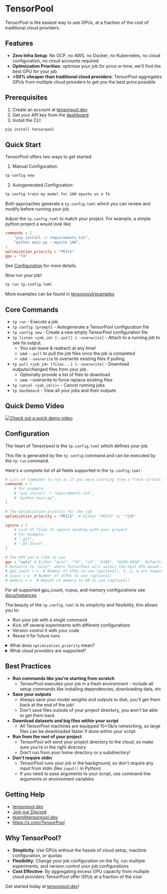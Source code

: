 
# TensorPool

TensorPool is the easiest way to use GPUs, at a fraction of the cost of traditional cloud providers.

## Features
- **Zero Infra Setup**: No GCP, no AWS, no Docker, no Kubernetes, no cloud configuration, no cloud accounts required
- **Optimization Priorities**: optimize your job for price or time, we'll find the best GPU for your job
- **>50% cheaper than traditional cloud providers**: TensorPool aggregates GPUs from multiple cloud providers to get you the best price possible

## Prerequisites
1. Create an account at [tensorpool.dev](https://tensorpool.dev)
2. Get your API key from the [dashboard](https://dashboard.tensorpool.dev/dashboard)
3. Install the CLI:
```bash
pip install tensorpool
```

## Quick Start
TensorPool offers two ways to get started:

1. Manual Configuration:
```bash
tp config new
```

2. Autogenerated Configuration:
```bash
tp config train my model for 100 epochs on a T4
```

Both approaches generate a `tp.config.toml` which you can review and modify before running your job.

Adjust the `tp.config.toml` to match your project. For example, a simple python project a would look like:

```toml
commands = [
    "pip install -r requirements.txt",
    "python main.py --epochs 100",
]
optimization_priority = "PRICE"
gpu = "T4"
```
See [Configuration](#configuration) for more details.

Now run your job!
```bash
tp run tp.config.toml
```

More examples can be found in [tensorpool/examples](https://github.com/tensorpool/tensorpool/tree/main/examples)

## Core Commands
- `tp run` - Execute a job
- `tp config [prompt]` - Autogenerate a TensorPool configuration file
- `tp config new` - Create a new empty TensorPool configuration file
- `tp listen <job_id> [--pull] [--overwrite]` - Attach to a running job to see its output.
  - You can leave & reattach at any time!
  - use `--pull` to pull the job files once the job is completed
  - use `--overwrite` to overwrite existing files if pulling
- `tp pull <job_id> [files...] [--overwrite]` - Download outputs/changed files from your job.
  - Optionally provide a list of files to download
  - use --overwrite to force replace existing files
- `tp cancel <job_id(s)>` - Cancel running jobs
- `tp dashboard` - View all your jobs and their outputs

## Quick Demo Video
[![Check out a quick demo video](https://img.youtube.com/vi/RqqLIVzP780/0.jpg)](https://www.youtube.com/watch?v=RqqLIVzP780)

## Configuration

The heart of Tensorpool is the `tp.config.toml` which defines your job.

This file is generated by the `tp config` command and can be executed by the `tp run` command.

Here's a complete list of all fields supported in the `tp.config.toml`:
```toml
# List of commands to run as if you were starting from a fresh virtual environment
commands = [
    # For example:
    # "pip install -r requirements.txt",
    # "python main.py",
]

# The optimization priority for the job
optimization_priority = "PRICE"  # Either "PRICE" or "TIME"

ignore = [
    # List of files to ignore sending with your project
    # For example:
    # ".git",
    # ".DS_Store",
]

# The GPU you'd like to use
gpu = "auto" # Either "auto", "T4", "L4", "A100", "A100-80GB". Defaults to "auto". More GPUs coming soon!
# Defaults to "auto", where TensorPool will select the best GPU based on your optimization priority
# gpu_count = n  # Number of GPUs to use (optional), 1, 2, 4 are supported for all GPUs. 8 supported for L4, A100, A100-80GB. 16 supported for A100.
# vcpus = x  # Number of vCPUs to use (optional)
# memory = y  # Amount of memory in GB to use (optional)
```

For all supported gpu_count, vcpus, and memory configurations see [docs/instances]( https://github.com/tensorpool/tensorpool/blob/main/docs/instances.md)

The beauty of the `tp.config.toml` is its simplicity and flexibility, this allows you to:
- Run your job with a single command
- Kick off several experiments with different configurations
- Version control it with your code
- Reuse it for future runs

<details>
<summary>What does <code>optimization_priority</code> mean?</summary>
<br>

`optimization_priority = "PRICE"` means that TensorPool will execute your job for the lowest price possible.
This doesn't always mean the cheapest GPU, but the best value (typically $/performance) GPU for your job.

`optimization_priority = "TIME"` means that TensorPool will search for the fastest instance types (best GPU) across all cloud providers.

TensorPool uses heuristics to find the best GPU for your job based on the optimization priority you set.

</details>


<details>
<summary>What cloud providers are supported?</summary>
<br>
Currently GCP, AWS, Azure, Runpod are supported. More cloud providers are coming soon!
</details>

## Best Practices
- **Run commands like you're starting from scratch**
  - TensorPool executes your job in a fresh environment - include all setup commands like installing dependencies, downloading data, etc
- **Save your outputs**
  - Always save your model weights and outputs to disk, you'll get them back at the end of the job!
  - Don't save files outside of your project directory, you won't be able to get them back
- **Download datasets and big files within your script**
  - All TensorPool machines are equipped 10+Gb/s networking, so large files can be downloaded faster if done within your script
- **Run from the root of your project**
  - TensorPool will send your project directory to the cloud, so make sure you're in the right directory
  - Don't run from your home directory or a subdirectory!
- **Don't require stdin**
  - TensorPool runs your job in the background, so don't require any input from stdin (like `input()` in Python)
  - If you need to pass arguments to your script, use command line arguments or environment variables

## Getting Help
- [tensorpool.dev](https://tensorpool.dev)
- [Join our Discord](https://discord.gg/Kzan7CZauT)
- team@tensorpool.dev
- https://x.com/TensorPool


## Why TensorPool?
- **Simplicity**: Use GPUs without the hassle of cloud setup, machine configuration, or quotas
- **Flexibility**: Change your job configuration on the fly, run multiple experiments, and version control your job configurations
- **Cost Effective**: By aggregating excess GPU capacity from multiple cloud providers TensorPool offer GPUs at a fraction of the cost

Get started today at [tensorpool.dev](https://tensorpool.dev)!
